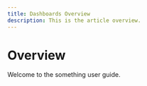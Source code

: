 ```yaml
---
title: Dashboards Overview
description: This is the article overview.
---
```


# Overview

Welcome to the something user guide.
